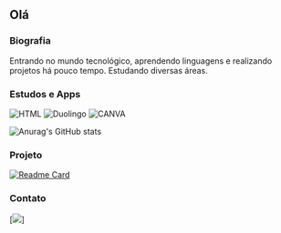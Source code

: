 ## Olá

### Biografia

Entrando no mundo tecnológico, aprendendo linguagens e realizando projetos há pouco tempo. Estudando diversas áreas.

### Estudos e Apps

![HTML](https://img.shields.io/badge/HTML%20Academy-302683?style=for-the-badge&logo=HTML%20Academy&logoColor=white)
![Duolingo](https://img.shields.io/badge/Duolingo-58CC02?style=for-the-badge&logo=Duolingo&logoColor=white)
![CANVA](https://img.shields.io/badge/Canva-%2300C4CC.svg?&style=for-the-badge&logo=Canva&logoColor=white)

![Anurag's GitHub stats](https://github-readme-stats.vercel.app/api?username=anuraghazra&theme=tokyonight&show_icons=true)

### Projeto

[![Readme Card](https://github-readme-stats.vercel.app/api/pin/?username=lidia1000&repo=lidia1000git.github.io)](https://github.com/lidia1000/lidia1000git.github.io)

### Contato

[<img src='https://img.shields.io/badge/LinkedIn-0077B5?style=for-the-badge&logo=linkedin&logoColor=white'>]
